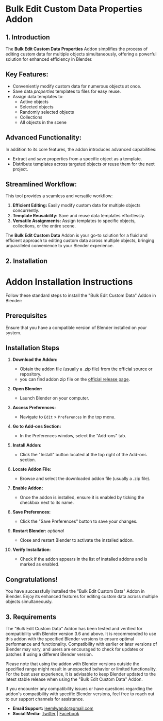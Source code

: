 # Bulk Edit Custom Data Properties Addon

## 1. Introduction

The **Bulk Edit Custom Data Properties** Addon simplifies the process of editing custom data for multiple objects simultaneously, offering a powerful solution for enhanced efficiency in Blender.

## Key Features:

- Conveniently modify custom data for numerous objects at once.
- Save data *properties* templates to files for easy reuse.
- Assign data templates to:
  - Active objects
  - Selected objects
  - Randomly selected objects
  - Collections
  - All objects in the scene

## Advanced Functionality:

In addition to its core features, the addon introduces advanced capabilities:

- Extract and save properties from a specific object as a template.
- Distribute templates across targeted objects or reuse them for the next project.

## Streamlined Workflow:

This tool provides a seamless and versatile workflow:

1. **Efficient Editing:** Easily modify custom data for multiple objects concurrently.
2. **Template Reusability:** Save and reuse data templates effortlessly.
3. **Versatile Assignments:** Assign templates to specific objects, collections, or the entire scene.

The **Bulk Edit Custom Data** Addon is your go-to solution for a fluid and efficient approach to editing custom data across multiple objects, bringing unparalleled convenience to your Blender experience.


## 2. Installation

# Addon Installation Instructions

Follow these standard steps to install the "Bulk Edit Custom Data" Addon in Blender:

## Prerequisites

Ensure that you have a compatible version of Blender installed on your system.

## Installation Steps

1. **Download the Addon:**
   - Obtain the addon file (usually a .zip file) from the official source or repository.
   - you can find addon zip file on the [official release page](https://github.com/leemlwando/blender-addons/releases/tag/v0.1.0).

2. **Open Blender:**
   - Launch Blender on your computer.

3. **Access Preferences:**
   - Navigate to `Edit` > `Preferences` in the top menu.

4. **Go to Add-ons Section:**
   - In the Preferences window, select the "Add-ons" tab.

5. **Install Addon:**
   - Click the "Install" button located at the top right of the Add-ons section.

6. **Locate Addon File:**
   - Browse and select the downloaded addon file (usually a .zip file).

7. **Enable Addon:**
   - Once the addon is installed, ensure it is enabled by ticking the checkbox next to its name.

8. **Save Preferences:**
   - Click the "Save Preferences" button to save your changes.

9. **Restart Blender:** *optional*
   - Close and restart Blender to activate the installed addon.

10. **Verify Installation:**
    - Check if the addon appears in the list of installed addons and is marked as enabled.

## Congratulations!
You have successfully installed the "Bulk Edit Custom Data" Addon in Blender. Enjoy its enhanced features for editing custom data across multiple objects simultaneously.


## 3. Requirements

The "Bulk Edit Custom Data" Addon has been tested and verified for compatibility with Blender version 3.6 and above. It is recommended to use this addon with the specified Blender versions to ensure optimal performance and functionality. Compatibility with earlier or later versions of Blender may vary, and users are encouraged to check for updates or patches if using a different Blender version.

Please note that using the addon with Blender versions outside the specified range might result in unexpected behavior or limited functionality. For the best user experience, it is advisable to keep Blender updated to the latest stable release when using the "Bulk Edit Custom Data" Addon.

If you encounter any compatibility issues or have questions regarding the addon's compatibility with specific Blender versions, feel free to reach out to our support channels for assistance.

- **Email Support:** [leemlwando@gmail.com](mailto:leemlwando@gmail.com)
- **Social Media:** [Twitter](https://twitter.com/leemlwando) | [Facebook](https://facebook.com/leemlwando)
